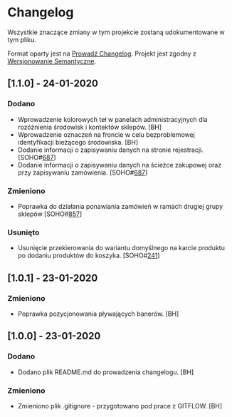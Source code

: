 # Changelog

Wszystkie znaczące zmiany w tym projekcie zostaną udokumentowane w tym pliku.

Format oparty jest na [Prowadź Changelog](https://keepachangelog.com/pl/1.0.0/).
Projekt jest zgodny z [Wersjonowanie Semantyczne](https://semver.org/spec/v2.0.0.html).

## [1.1.0] - 24-01-2020

### Dodano

- Wprowadzenie kolorowych teł w panelach administracyjnych dla rozóżnienia środowisk i kontektów sklepów. [BH]
- Wprowadzenie oznaczeń na froncie w celu bezproblemowej identyfikacji bieżącego środowiska. [BH]
- Dodanie informacji o zapisywaniu danych na stronie rejestracji. [SOHO#[687](https://trello.com/c/Mt1NwVNv)]
- Dodanie informacji o zapisywaniu danych na ścieżce zakupowej oraz przy zapisywaniu zamówienia. [SOHO#[687](https://trello.com/c/Mt1NwVNv)]

### Zmieniono

- Poprawka do działania ponawiania zamówień w ramach drugiej grupy sklepów [SOHO#[857](https://trello.com/c/Ws7p1FPN)]

### Usunięto

- Usunięcie przekierowania do wariantu domyślnego na karcie produktu po dodaniu produktów do koszyka. [SOHO#[241](https://trello.com/c/LEBhqn1H)]

## [1.0.1] - 23-01-2020

### Zmieniono

- Poprawka pozycjonowania pływających banerów. [BH]

## [1.0.0] - 23-01-2020

### Dodano

- Dodano plik README.md do prowadzenia changelogu. [BH]

### Zmieniono
 
- Zmieniono plik .gitignore - przygotowano pod prace z GITFLOW. [BH]
